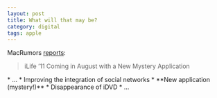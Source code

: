 ```yaml
---
layout: post
title: What will that may be?
category: digital
tags: apple
---
```


MacRumors [reports](http://bit.ly/am13np):

> iLife ’11 Coming in August with a New Mystery Application
<p>
* …
* Improving the integration of social networks
* **New application (mystery!)**
* Disappearance of iDVD
* …
